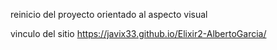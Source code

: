 reinicio del proyecto orientado al aspecto visual

vinculo del sitio
https://javix33.github.io/Elixir2-AlbertoGarcia/